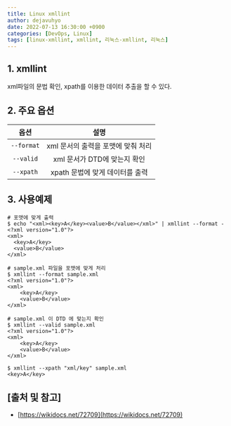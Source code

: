 ```yaml
---
title: Linux xmllint
author: dejavuhyo
date: 2022-07-13 16:30:00 +0900
categories: [DevOps, Linux]
tags: [linux-xmllint, xmllint, 리눅스-xmllint, 리눅스]
---
```


## 1. xmllint
xml파일의 문법 확인, xpath를 이용한 데이터 추출을 할 수 있다.

## 2. 주요 옵션

| 옵션 | 설명 |
|:-----:|:-----:|
| `--format` | xml 문서의 출력을 포맷에 맞춰 처리 |
| `--valid` | xml 문서가 DTD에 맞는지 확인 |
| `--xpath` | xpath 문법에 맞게 데이터를 출력 |

## 3. 사용예제

```shell
# 포맷에 맞게 출력
$ echo "<xml><key>A</key><value>B</value></xml>" | xmllint --format -
<?xml version="1.0"?>
<xml>
  <key>A</key>
  <value>B</value>
</xml>

# sample.xml 파일을 포맷에 맞게 처리
$ xmllint --format sample.xml
<?xml version="1.0"?>
<xml>
    <key>A</key>
    <value>B</value>
</xml>

# sample.xml 이 DTD 에 맞는지 확인
$ xmllint --valid sample.xml
<?xml version="1.0"?>
<xml>
    <key>A</key>
    <value>B</value>
</xml>

$ xmllint --xpath "xml/key" sample.xml
<key>A</key>
```

## [출처 및 참고]
* [https://wikidocs.net/72709](https://wikidocs.net/72709)
